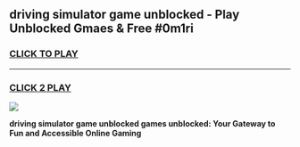 
## driving simulator game unblocked - Play Unblocked Gmaes & Free #0m1ri
<h3>
<a href="https://premium.freeplayer.one?title=driving_simulator_game_unblocked&ref=03M">CLICK TO PLAY</a></h3>
<hr>

<h3>
<a href="https://premium.freeplayer.one?title=driving_simulator_game_unblocked&ref=03M">CLICK 2 PLAY</a>
  
</h3>

<a href="https://premium.freeplayer.one?title=driving_simulator_game_unblocked&ref=03M"><img src="https://clearcache.store/games.png"></a>


**driving simulator game unblocked games unblocked: Your Gateway to Fun and Accessible Online Gaming**
